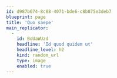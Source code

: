 ```yaml
---
id: d987b674-8c88-4071-bde6-c8b875e3deb7
blueprint: page
title: 'Quo saepe'
main_replicator:
  -
    id: BoUaWUzd
    headline: 'Id quod quidem ut'
    headline_level: h2
    kind: random_url
    type: image
    enabled: true
---
```

